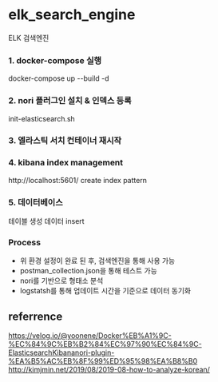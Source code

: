 # elk_search_engine
ELK 검색엔진

### 1. docker-compose 실행
   docker-compose up --build -d

### 2. nori 플러그인 설치 & 인덱스 등록
   init-elasticsearch.sh

### 3. 엘라스틱 서치 컨테이너 재시작

### 4. kibana index management
   http://localhost:5601/
   create index pattern

### 5. 데이터베이스
   테이블 생성
   데이터 insert

### Process
   - 위 환경 설정이 완료 된 후, 검색엔진을 통해 사용 가능
   - postman_collection.json을 통해 테스트 가능
   - nori를 기반으로 형태소 분석
   - logstatsh를 통해 업데이트 시간을 기준으로 데이터 동기화

## referrence
   https://velog.io/@yoonene/Docker%EB%A1%9C-%EC%84%9C%EB%B2%84%EC%97%90%EC%84%9C-ElasticsearchKibananori-plugin-%EA%B5%AC%EB%8F%99%ED%95%98%EA%B8%B0
   http://kimjmin.net/2019/08/2019-08-how-to-analyze-korean/
   